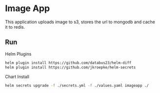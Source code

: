 # Image App

This application uploads image to s3, stores the url to mongodb and cache it to redis.

## Run

Helm Plugins
```bash
helm plugin install https://github.com/databus23/helm-diff
helm plugin install https://github.com/jkroepke/helm-secrets
```

Chart Install
```bash
helm secrets upgrade -f ./secrets.yml -f ./values.yaml imageapp ./
```
